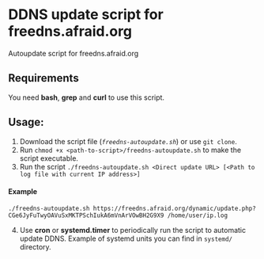 # DDNS update script for freedns.afraid.org
Autoupdate script for freedns.afraid.org

## Requirements

You need **bash**, **grep** and **curl** to use this script. 

## Usage:

1. Download the script file (*`freedns-autoupdate.sh`*) or use `git clone`.
2. Run `chmod +x <path-to-script>/freedns-autoupdate.sh` to make the script executable.
3. Run the script `./freedns-autoupdate.sh <Direct update URL> [<Path to log file with current IP address>]`
  #### Example
  ```
  ./freedns-autoupdate.sh https://freedns.afraid.org/dynamic/update.php?CGe6JyFuTwyOAVuSxMKTPSchIukA6mVnArVOwBH2G9X9 /home/user/ip.log
  ```
4. Use **cron** or **systemd.timer** to periodically run the script to automatic update DDNS. Example of systemd units you can find in `systemd/` directory.
